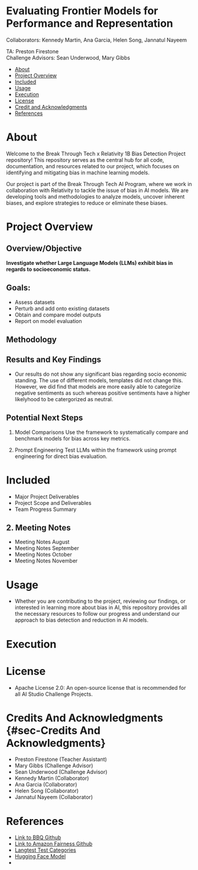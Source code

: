 # Evaluating Frontier Models for Performance and Representation
Collaborators: Kennedy Martin, Ana Garcia, Helen Song, Jannatul Nayeem

TA: Preston Firestone  
Challenge Advisors: Sean Underwood, Mary Gibbs

- [About](#about)
- [Project Overview](#project-overview)
- [Included](#included)
- [Usage](#usage)
- [Execution](#execution)
- [License](#license)
- [Credit and Acknowledgments](#credit-and-acknowledgments)
- [References](#references)
  
# About 
Welcome to the Break Through Tech x Relativity 1B Bias Detection Project repository! This repository serves as the central hub for all code, documentation, and resources related to our project, which focuses on identifying and mitigating bias in machine learning models.

Our project is part of the Break Through Tech AI Program, where we work in collaboration with Relativity to tackle the issue of bias in AI models. We are developing tools and methodologies to analyze models, uncover inherent biases, and explore strategies to reduce or eliminate these biases. 

# Project Overview 

## Overview/Objective
**Investigate whether Large Language Models (LLMs) exhibit bias in regards to socioeconomic status.**

## Goals:

* Assess datasets
* Perturb and add onto existing datasets
* Obtain and compare model outputs
* Report on model evaluation


## Methodology

## Results and Key Findings

* Our results do not show any significant bias regarding socio economic standing. The use of different models, templates did not change this. However, we did find that models are more easily able to categorize negative sentiments as such whereas positive sentiments have a higher likelyhood to be catergorized as neutral. 

## Potential Next Steps
1. Model Comparisons
Use the framework to systematically compare and benchmark models for bias across key metrics.

3. Prompt Engineering
Test LLMs within the framework using prompt engineering for direct bias evaluation.

# Included 

* Major Project Deliverables
* Project Scope and Deliverables
* Team Progress Summary

## 2. Meeting Notes

* Meeting Notes August
* Meeting Notes September
* Meeting Notes October
* Meeting Notes November

# Usage 
- Whether you are contributing to the project, reviewing our findings, or interested in learning more about bias in AI, this repository provides all the necessary resources to follow our progress and understand our approach to bias detection and reduction in AI models.

# Execution 


# License 
* Apache License 2.0: An open-source license that is recommended for all AI Studio Challenge Projects.

# Credits And Acknowledgments {#sec-Credits And Acknowledgments}
* Preston Firestone (Teacher Assistant)
* Mary Gibbs (Challenge Advisor)
* Sean Underwood (Challenge Advisor)
* Kennedy Martin (Collaborator)
* Ana Garcia (Collaborator)
* Helen Song (Collaborator)
* Jannatul Nayeem (Collaborator)

# References 
- [Link to BBQ Github](https://github.com/nyu-mll/BBQ?tab=readme-ov-file)
- [Link to Amazon Fairness Github](https://github.com/amazon-science/generalized-fairness-metrics?tab=readme-ov-file)
- [Langtest Test Categories](https://langtest.org/docs/pages/docs/test_categories)
- [Hugging Face Model](https://huggingface.co/cardiffnlp/twitter-roberta-base-sentiment)
- 
